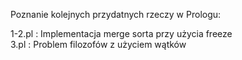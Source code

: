 Poznanie kolejnych przydatnych rzeczy w Prologu:

1-2.pl : Implementacja merge sorta przy użycia freeze  
3.pl : Problem filozofów z użyciem wątków
